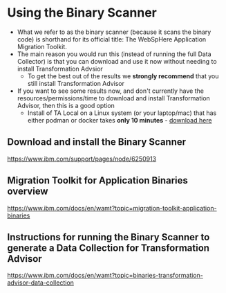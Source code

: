 # Using the Binary Scanner

 - What we refer to as the binary scanner (because it scans the binary code) is shorthand for its official title: The WebSpHere Application Migration Toolkit. 
 - The main reason you would run this (instead of running the full Data Collector) is that you can download and use it now without needing to install Transformation Advsior
   - To get the best out of the results we **strongly recommend** that you still install Transformation Advisor
 - If you want to see some results now, and don't currently have the resources/permissions/time to download and install Transformation Advisor, then this is a good option
   - Install of TA Local on a Linux system (or your laptop/mac) that has either podman or docker takes **only 10 minutes** - [download here](https://www.ibm.com/support/pages/node/6958773/)


## Download and install the Binary Scanner 

https://www.ibm.com/support/pages/node/6250913

## Migration Toolkit for Application Binaries overview

https://www.ibm.com/docs/en/wamt?topic=migration-toolkit-application-binaries

## Instructions for running the Binary Scanner to generate a Data Collection for Transformation Advisor

https://www.ibm.com/docs/en/wamt?topic=binaries-transformation-advisor-data-collection
